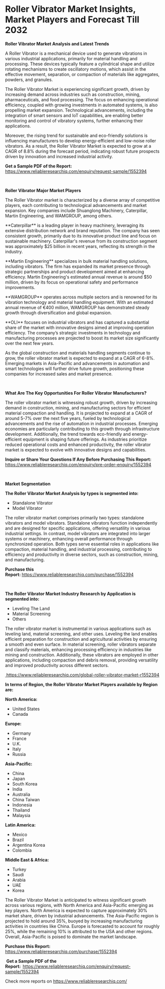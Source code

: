 <p><h1>Roller Vibrator Market Insights, Market Players and Forecast Till 2032</h1></p><p><strong>Roller Vibrator Market Analysis and Latest Trends</strong></p>
<p><p>A Roller Vibrator is a mechanical device used to generate vibrations in various industrial applications, primarily for material handling and processing. These devices typically feature a cylindrical shape and utilize rotating mechanisms to create oscillatory motions, which assist in the effective movement, separation, or compaction of materials like aggregates, powders, and granules. </p><p>The Roller Vibrator Market is experiencing significant growth, driven by increasing demand across industries such as construction, mining, pharmaceuticals, and food processing. The focus on enhancing operational efficiency, coupled with growing investments in automated systems, is also propelling market expansion. Technological advancements, including the integration of smart sensors and IoT capabilities, are enabling better monitoring and control of vibratory systems, further enhancing their applications.</p><p>Moreover, the rising trend for sustainable and eco-friendly solutions is influencing manufacturers to develop energy-efficient and low-noise roller vibrators. As a result, the Roller Vibrator Market is expected to grow at a CAGR of 8.8% during the forecast period, indicating robust future prospects driven by innovation and increased industrial activity.</p></p>
<p><strong>Get a Sample PDF of the Report:&nbsp;</strong> <a href="https://www.reliableresearchiq.com/enquiry/request-sample/1552394?utm_campaign=3350&utm_medium=2&utm_source=Github&utm_content=ia&utm_term=12042025&utm_id=roller-vibrator">https://www.reliableresearchiq.com/enquiry/request-sample/1552394</a></p>
<p>&nbsp;</p>
<p><strong>Roller Vibrator Major Market Players</strong></p>
<p><p>The Roller Vibrator market is characterized by a diverse array of competitive players, each contributing to technological advancements and market expansion. Key companies include Shuanglong Machinery, Caterpillar, Martin Engineering, and WAMGROUP, among others.</p><p>**Caterpillar** is a leading player in heavy machinery, leveraging its extensive distribution network and brand reputation. The company has seen consistent growth, primarily due to its innovative product line and focus on sustainable machinery. Caterpillar's revenue from its construction segment was approximately $25 billion in recent years, reflecting its strength in the industry.</p><p>**Martin Engineering** specializes in bulk material handling solutions, including vibrators. The firm has expanded its market presence through strategic partnerships and product development aimed at enhancing efficiency. Martin Engineering's estimated annual revenue is around $50 million, driven by its focus on operational safety and performance improvements.</p><p>**WAMGROUP** operates across multiple sectors and is renowned for its vibration technology and material handling equipment. With an estimated annual revenue of €400 million, WAMGROUP has demonstrated steady growth through diversification and global expansion.</p><p>**OLI** focuses on industrial vibrators and has captured a substantial share of the market with innovative designs aimed at improving operation efficiency. The company’s strategic investments in technology and manufacturing processes are projected to boost its market size significantly over the next few years.</p><p>As the global construction and materials handling segments continue to grow, the roller vibrator market is expected to expand at a CAGR of 6-8%. Emerging markets in Asia-Pacific and advancements in automation and smart technologies will further drive future growth, positioning these companies for increased sales and market presence.</p></p>
<p>&nbsp;</p>
<p><strong>What Are The Key Opportunities For Roller Vibrator Manufacturers?</strong></p>
<p><p>The roller vibrator market is witnessing robust growth, driven by increasing demand in construction, mining, and manufacturing sectors for efficient material compaction and handling. It is projected to expand at a CAGR of around 5-7% over the next five years, fueled by technological advancements and the rise of automation in industrial processes. Emerging economies are particularly contributing to this growth through infrastructure development. Additionally, the trend towards eco-friendly and energy-efficient equipment is shaping future offerings. As industries prioritize reduced operational costs and enhanced productivity, the roller vibrator market is expected to evolve with innovative designs and capabilities.</p></p>
<p><strong>Inquire or Share Your Questions If Any Before Purchasing This Report:</strong> <a href="https://www.reliableresearchiq.com/enquiry/pre-order-enquiry/1552394?utm_campaign=3350&utm_medium=2&utm_source=Github&utm_content=ia&utm_term=12042025&utm_id=roller-vibrator">https://www.reliableresearchiq.com/enquiry/pre-order-enquiry/1552394</a></p>
<p>&nbsp;</p>
<p><strong>Market Segmentation</strong></p>
<p><strong>The Roller Vibrator Market Analysis by types is segmented into:</strong></p>
<p><ul><li>Standalone Vibrator</li><li>Model Vibrator</li></ul></p>
<p><p>The roller vibrator market comprises primarily two types: standalone vibrators and model vibrators. Standalone vibrators function independently and are designed for specific applications, offering versatility in various industrial settings. In contrast, model vibrators are integrated into larger systems or machinery, enhancing overall performance through synchronized operation. Both types serve essential roles in applications like compaction, material handling, and industrial processing, contributing to efficiency and productivity in diverse sectors, such as construction, mining, and manufacturing.</p></p>
<p><strong>Purchase this Report:&nbsp;</strong><a href="https://www.reliableresearchiq.com/purchase/1552394?utm_campaign=3350&utm_medium=2&utm_source=Github&utm_content=ia&utm_term=12042025&utm_id=roller-vibrator">https://www.reliableresearchiq.com/purchase/1552394</a></p>
<p>&nbsp;</p>
<p><strong>The Roller Vibrator Market Industry Research by Application is segmented into:</strong></p>
<p><ul><li>Leveling The Land</li><li>Material Screening</li><li>Others</li></ul></p>
<p><p>The roller vibrator market is instrumental in various applications such as leveling land, material screening, and other uses. Leveling the land enables efficient preparation for construction and agricultural activities by ensuring a smooth and even surface. In material screening, roller vibrators separate and classify materials, enhancing processing efficiency in industries like mining and construction. Additionally, these vibrators are employed in other applications, including compaction and debris removal, providing versatility and improved productivity across different sectors.</p></p>
<p><a href="https://www.reliableresearchiq.com/global-roller-vibrator-market-r1552394?utm_campaign=3350&utm_medium=2&utm_source=Github&utm_content=ia&utm_term=12042025&utm_id=roller-vibrator">&nbsp;https://www.reliableresearchiq.com/global-roller-vibrator-market-r1552394</a></p>
<p><strong>In terms of Region, the Roller Vibrator Market Players available by Region are:</strong></p>
<p>
    <p> <strong> North America: </strong>
        <ul>
            <li>United States</li>
            <li>Canada</li>
        </ul>
        </p> 
    <p> <strong> Europe: </strong>
        <ul>
            <li>Germany</li>
            <li>France</li>
            <li>U.K.</li>
            <li>Italy</li>
            <li>Russia</li>
        </ul>
        </p> 
    <p> <strong> Asia-Pacific: </strong>
        <ul>
            <li>China</li>
            <li>Japan</li>
            <li>South Korea</li>
            <li>India</li>
            <li>Australia</li>
            <li>China Taiwan</li>
            <li>Indonesia</li>
            <li>Thailand</li>
            <li>Malaysia</li>
        </ul>
        </p> 
    <p> <strong> Latin America: </strong>
        <ul>
            <li>Mexico</li>
            <li>Brazil</li>
            <li>Argentina Korea</li>
            <li>Colombia</li>
        </ul>
        </p> 
    <p> <strong> Middle East & Africa: </strong>
        <ul>
            <li>Turkey</li>
            <li>Saudi</li>
            <li>Arabia</li>
            <li>UAE</li>
            <li>Korea</li>
        </ul>
    </p>
    </p>
<p><p>The Roller Vibrator Market is anticipated to witness significant growth across various regions, with North America and Asia-Pacific emerging as key players. North America is expected to capture approximately 30% market share, driven by industrial advancements. The Asia-Pacific region is projected to hold around 35%, buoyed by increasing manufacturing activities in countries like China. Europe is forecasted to account for roughly 25%, while the remaining 10% is attributed to the USA and other regions. Overall, Asia-Pacific is poised to dominate the market landscape.</p></p>
<p><strong>Purchase this Report: </strong><a href="https://www.reliableresearchiq.com/purchase/1552394?utm_campaign=3350&utm_medium=2&utm_source=Github&utm_content=ia&utm_term=12042025&utm_id=roller-vibrator">https://www.reliableresearchiq.com/purchase/1552394</a></p>
<p>&nbsp;<strong>Get a Sample PDF of the Report:&nbsp;&nbsp;</strong><a href="https://www.reliableresearchiq.com/enquiry/request-sample/1552394?utm_campaign=3350&utm_medium=2&utm_source=Github&utm_content=ia&utm_term=12042025&utm_id=roller-vibrator">https://www.reliableresearchiq.com/enquiry/request-sample/1552394</a></p>
<p><strong></strong></p>
<p>Check more reports on <a href="https://www.reliableresearchiq.com/?utm_campaign=3350&utm_medium=2&utm_source=Github&utm_content=ia&utm_term=12042025&utm_id=roller-vibrator">https://www.reliableresearchiq.com/</a></p>